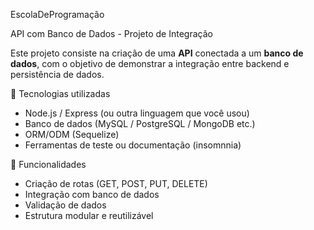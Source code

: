  EscolaDeProgramação 

API com Banco de Dados - Projeto de Integração

Este projeto consiste na criação de uma **API** conectada a um **banco de dados**, com o objetivo de demonstrar a integração entre backend e persistência de dados.

🔧 Tecnologias utilizadas
- Node.js / Express (ou outra linguagem que você usou)
- Banco de dados (MySQL / PostgreSQL / MongoDB etc.)
- ORM/ODM (Sequelize)
- Ferramentas de teste ou documentação (insomnnia)

 📌 Funcionalidades
- Criação de rotas (GET, POST, PUT, DELETE)
- Integração com banco de dados
- Validação de dados
- Estrutura modular e reutilizável


